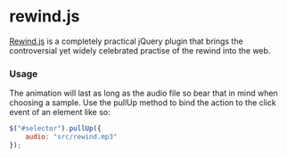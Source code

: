 # rewind.js
[Rewind.js](http://threesquared.github.io/rewind.js/) is a completely practical jQuery plugin that brings the controversial yet widely celebrated practise of the rewind into the web.

### Usage

The animation will last as long as the audio file so bear that in mind when choosing a sample. Use the pullUp method to bind the action to the click event of an element like so:

```javascript
$("#selector").pullUp({
    audio: "src/rewind.mp3"
});
```